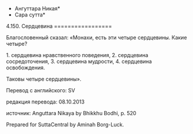 * Ангуттара Никая*
* Сара сутта*

4\.150\. Сердцевина
\=\=\=\=\=\=\=\=\=\=\=\=\=\=\=\=\=

Благословенный сказал: «Монахи, есть эти четыре сердцевины\. Какие четыре?

1\. сердцевина нравственного поведения,
2\. сердцевина сосредоточения,
3\. сердцевина мудрости,
4\. сердцевина освобождения\.

Таковы четыре сердцевины»\.

Перевод с английского: SV

редакция перевода: 08\.10\.2013

источник: Anguttara Nikaya by Bhikkhu Bodhi, p\. 520

Prepared for SuttaCentral by Aminah Borg\-Luck\.